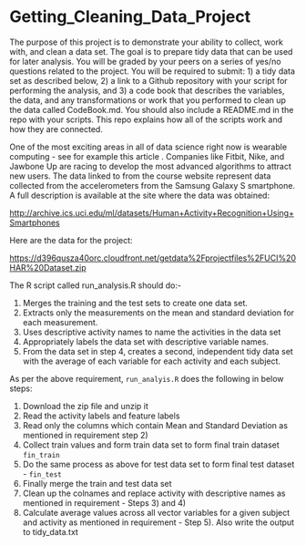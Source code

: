 # Getting_Cleaning_Data_Project

The purpose of this project is to demonstrate your ability to collect, work with, and clean a data set. The goal is to prepare tidy data that can be used for later analysis. You will be graded by your peers on a series of yes/no questions related to the project. You will be required to submit: 1) a tidy data set as described below, 2) a link to a Github repository with your script for performing the analysis, and 3) a code book that describes the variables, the data, and any transformations or work that you performed to clean up the data called CodeBook.md. You should also include a README.md in the repo with your scripts. This repo explains how all of the scripts work and how they are connected.

One of the most exciting areas in all of data science right now is wearable computing - see for example this article . Companies like Fitbit, Nike, and Jawbone Up are racing to develop the most advanced algorithms to attract new users. The data linked to from the course website represent data collected from the accelerometers from the Samsung Galaxy S smartphone. A full description is available at the site where the data was obtained:

http://archive.ics.uci.edu/ml/datasets/Human+Activity+Recognition+Using+Smartphones

Here are the data for the project:

https://d396qusza40orc.cloudfront.net/getdata%2Fprojectfiles%2FUCI%20HAR%20Dataset.zip

The R script called run_analysis.R should do:-

1. Merges the training and the test sets to create one data set.
2. Extracts only the measurements on the mean and standard deviation for each measurement.
3. Uses descriptive activity names to name the activities in the data set
4. Appropriately labels the data set with descriptive variable names.
5. From the data set in step 4, creates a second, independent tidy data set with the average of each variable for each activity and each subject.

As per the above requirement, `run_analyis.R` does the following in below steps:

1. Download the zip file and unzip it
2. Read the activity labels and feature labels
3. Read only the columns which contain Mean and Standard Deviation as mentioned in requirement step 2)
4. Collect train values and form train data set  to form final train dataset `fin_train`
5. Do the same process as above for test data set  to form final test dataset - `fin_test`
6. Finally merge the train and test data set 
7. Clean up the colnames and replace activity with descriptive names as mentioned in requirement - Steps 3) and 4)
8. Calculate average values across all vector variables for a given subject and activity as mentioned in requirement - Step 5). Also write the output to tidy_data.txt
